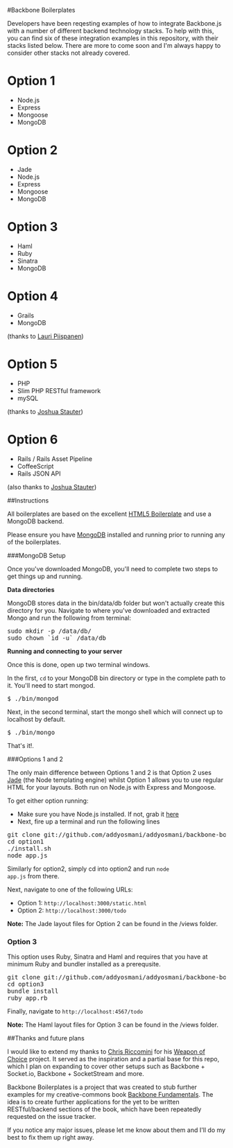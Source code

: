 #Backbone Boilerplates

Developers have been reqesting examples of how to integrate Backbone.js with a number of different backend technology stacks. To help with this, you can find six of these integration examples in this repository, with their stacks listed below. There are more to come soon and I'm always happy to consider other stacks not already covered.

Option 1
=========
* Node.js
* Express
* Mongoose
* MongoDB

Option 2
=========
* Jade
* Node.js
* Express
* Mongoose
* MongoDB

Option 3
==========
* Haml
* Ruby
* Sinatra
* MongoDB

Option 4
==========
* Grails
* MongoDB

(thanks to [Lauri Piispanen](https://github.com/lauripiispanen))

Option 5
==========
* PHP 
* Slim PHP RESTful framework
* mySQL

(thanks to [Joshua Stauter](https://github.com/dthtvwls))

Option 6
==========
* Rails / Rails Asset Pipeline
* CoffeeScript
* Rails JSON API

(also thanks to [Joshua Stauter](https://github.com/dthtvwls))

##Instructions

All boilerplates are based on the excellent [HTML5 Boilerplate](http://html5boilerplate.com/) and use a MongoDB backend. 

Please ensure you have [MongoDB](http://www.mongodb.org/downloads) installed and running prior to running any of the boilerplates.

###MongoDB Setup 

Once you've downloaded MongoDB, you'll need to complete two steps to get things up and running.

**Data directories**

MongoDB stores data in the bin/data/db folder but won't actually create this directory for you. Navigate to where you've downloaded and extracted Mongo and run the following from terminal:

<pre>
sudo mkdir -p /data/db/
sudo chown `id -u` /data/db
</pre>

**Running and connecting to your server**

Once this is done, open up two terminal windows. 

In the first, <code>cd</code> to your MongoDB bin directory or type in the complete path to it. You'll need to start mongod.

<pre>
$ ./bin/mongod
</pre>

Next, in the second terminal, start the mongo shell which will connect up to localhost by default.

<pre>
$ ./bin/mongo
</pre>

That's it!.

###Options 1 and 2

The only main difference between Options 1 and 2 is that Option 2 uses [Jade](http://jade-lang.com/) (the Node templating engine) whilst Option 1 allows you to use regular HTML for your layouts. Both run on Node.js with Express and Mongoose.

To get either option running:

* Make sure you have Node.js installed. If not, grab it [here](http://nodejs.org/#download)
* Next, fire up a terminal and run the following lines
   
<pre>
git clone git://github.com/addyosmani/addyosmani/backbone-boilerplates.git
cd option1
./install.sh
node app.js
</pre>

Similarly for option2, simply cd into option2 and run <code>node app.js</code> from there.

Next, navigate to one of the following URLs:

* Option 1: <code>http://localhost:3000/static.html</code>
* Option 2: <code>http://localhost:3000/todo</code>

**Note:** The Jade layout files for Option 2 can be found in the /views folder.

### Option 3

This option uses Ruby, Sinatra and Haml and requires that you have at minimum Ruby and bundler installed as a prerequsite.

<pre>
git clone git://github.com/addyosmani/addyosmani/backbone-boilerplates.git
cd option3
bundle install
ruby app.rb
</pre>

Finally, navigate to <code>http://localhost:4567/todo</code>

**Note:** The Haml layout files for Option 3 can be found in the /views folder.


##Thanks and future plans

I would like to extend my thanks to [Chris Riccomini](https://github.com/criccomini) for his [Weapon of Choice](https://github.com/criccomini) project. It served as the inspiration and a partial base for this repo, which I plan on expanding to cover other setups such as Backbone + Socket.io, Backbone + SocketStream and more.

Backbone Boilerplates is a project that was created to stub further examples for my creative-commons book [Backbone Fundamentals](https://github.com/addyosmani/backbone-fundamentals). The idea is to create further applications for the yet to be written RESTful/backend sections of the book, which have been repeatedly requested on the issue tracker. 

If you notice any major issues, please let me know about them and I'll do my best to fix them up right away.




